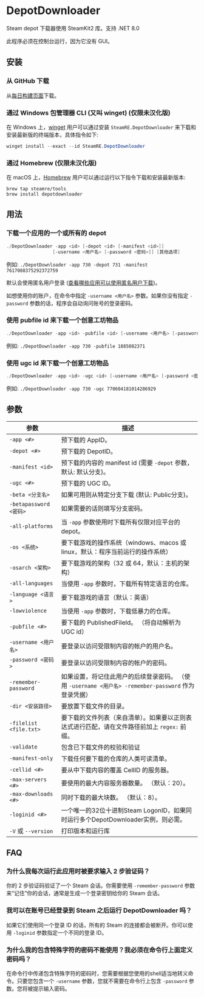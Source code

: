 DepotDownloader
===============

Steam depot 下载器使用 SteamKit2 库。支持 .NET 8.0

此程序必须在控制台运行，因为它没有 GUI。

## 安装

### 从 GitHub 下载

从[每日构建页面](https://github.com/Aruvelut-123/DepotDownloader-Chinese/actions)下载。

### 通过 Windows 包管理器 CLI (又叫 winget) (仅限未汉化版)

在 Windows 上，[winget](https://github.com/microsoft/winget-cli) 用户可以通过安装 `SteamRE.DepotDownloader` 来下载和安装最新版的终端版本，具体指令如下:

```powershell
winget install --exact --id SteamRE.DepotDownloader
```

### 通过 Homebrew (仅限未汉化版)

在 macOS 上，[Homebrew](https://brew.sh) 用户可以通过运行以下指令下载和安装最新版本:

```shell
brew tap steamre/tools
brew install depotdownloader
```

## 用法

### 下载一个应用的一个或所有的 depot
```powershell
./DepotDownloader -app <id> [-depot <id> [-manifest <id>]]
                 [-username <用户名> [-password <密码>]] [其他选项]
```

例如: `./DepotDownloader -app 730 -depot 731 -manifest 7617088375292372759`

默认会使用匿名用户登录 ([查看哪些应用可以使用匿名用户下载](https://steamdb.info/sub/17906/))。

如想使用你的账户，在命令中指定 `-username <用户名>` 参数。如果你没有指定 `-password` 参数的话，程序会自动询问账号的登录密码。

### 使用 pubfile id 来下载一个创意工坊物品
```powershell
./DepotDownloader -app <id> -pubfile <id> [-username <用户名> [-password <密码>]]
```

例如: `./DepotDownloader -app 730 -pubfile 1885082371`

### 使用 ugc id 来下载一个创意工坊物品
```powershell
./DepotDownloader -app <id> -ugc <id> [-username <用户名> [-password <密码>]]
```

例如: `./DepotDownloader -app 730 -ugc 770604181014286929`

## 参数

参数               | 描述
----------------------- | -----------
`-app <#>`				| 预下载的 AppID。
`-depot <#>`			| 预下载的 DepotID。
`-manifest <id>`		| 预下载的内容的 manifest id (需要 `-depot` 参数，默认: 默认分支)。
`-ugc <#>`				| 预下载的 UGC ID。
`-beta <分支名>`	| 如果可用则从特定分支下载 (默认: Public分支)。
`-betapassword <密码>`	| 如果需要的话则填写分支密码。
`-all-platforms`		| 当 `-app` 参数使用时下载所有仅限对应平台的 depot。
`-os <系统>`				| 要下载游戏的操作系统（windows、macos 或 linux，默认：程序当前运行的操作系统）
`-osarch <架构>`		| 要下载游戏的架构（32 或 64，默认：主机的架构）
`-all-languages`		| 当使用 `-app` 参数时，下载所有特定语言的仓库。
`-language <语言>`		| 要下载游戏的语言（默认：英语）
`-lowviolence`			| 当使用 `-app` 参数时，下载低暴力的仓库。
`-pubfile <#>`			| 要下载的 PublishedFileId。 （将自动解析为 UGC id）
`-username <用户名>`		| 要登录以访问受限制内容的帐户的用户名。
`-password <密码>`		| 要登录以访问受限制内容的帐户的密码。
`-remember-password`	| 如果设置，将记住此用户的后续登录密码。 （使用 `-username <用户名> -remember-password` 作为登录凭据）
`-dir <安装路径>`     | 要放置下载文件的目录。
`-filelist <file.txt>`	| 要下载的文件列表（来自清单）。如果要以正则表达式进行匹配，请在文件路径前加上 `regex:` 前缀。
`-validate`				| 包含已下载文件的校验和验证
`-manifest-only`		| 下载任何要下载的仓库的人类可读清单。
`-cellid <#>`			| 要从中下载内容的覆盖 CellID 的服务器。
`-max-servers <#>`		| 要使用的最大内容服务器数量。 （默认：20）。
`-max-downloads <#>`	| 同时下载的最大块数。 （默认：8）。
`-loginid <#>`			| 一个唯一的32位十进制Steam LogonID，如果同时运行多个DepotDownloader实例，则必需。
`-V` 或 `--version`     | 打印版本和运行库

## FAQ

### 为什么我每次运行此应用时被要求输入 2 步验证码？
你的 2 步验证码验证了一个 Steam 会话。你需要使用 `-remember-password` 参数来“记住”你的会话，通常是生成一个登录密钥给你的 Steam 会话。

### 我可以在账号已经登录到 Steam 之后运行 DepotDownloader 吗？
如果它们使用同一个登录 ID 的话，所有的 Steam 的连接都会被断开。你可以使用 `-loginid` 参数指定一个不同的登录 ID。

### 为什么我的包含特殊字符的密码不能使用？我必须在命令行上面定义密码吗？
在命令行中传递包含特殊字符的密码时，您需要根据您使用的shell适当地转义命令。只要您包含一个 `-username` 参数，您就不需要在命令行上包含 `-password` 参数。您将被提示输入密码。
